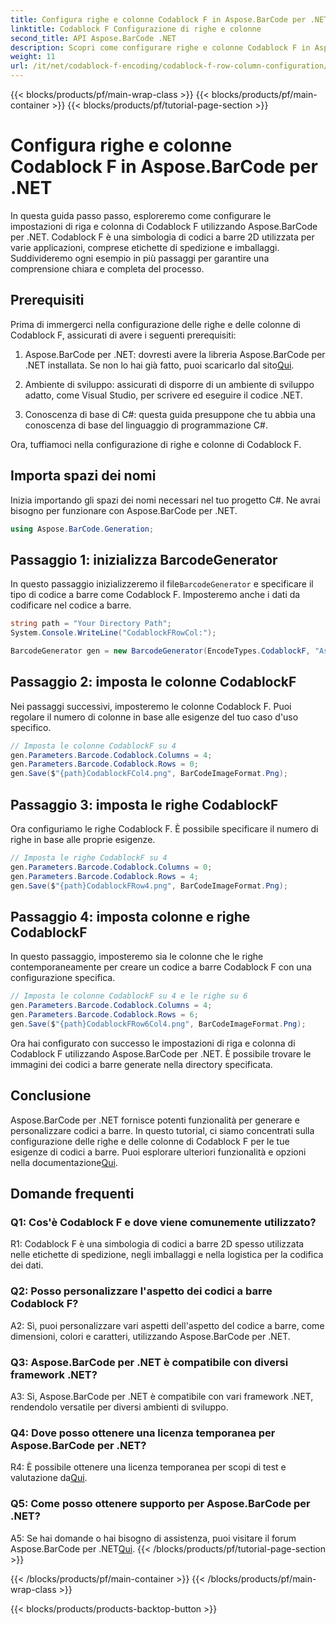 ```yaml
---
title: Configura righe e colonne Codablock F in Aspose.BarCode per .NET
linktitle: Codablock F Configurazione di righe e colonne
second_title: API Aspose.BarCode .NET
description: Scopri come configurare righe e colonne Codablock F in Aspose.BarCode per .NET. Crea codici a barre 2D personalizzati per varie applicazioni.
weight: 11
url: /it/net/codablock-f-encoding/codablock-f-row-column-configuration/
---
```


{{< blocks/products/pf/main-wrap-class >}}
{{< blocks/products/pf/main-container >}}
{{< blocks/products/pf/tutorial-page-section >}}

# Configura righe e colonne Codablock F in Aspose.BarCode per .NET

In questa guida passo passo, esploreremo come configurare le impostazioni di riga e colonna di Codablock F utilizzando Aspose.BarCode per .NET. Codablock F è una simbologia di codici a barre 2D utilizzata per varie applicazioni, comprese etichette di spedizione e imballaggi. Suddivideremo ogni esempio in più passaggi per garantire una comprensione chiara e completa del processo.

## Prerequisiti

Prima di immergerci nella configurazione delle righe e delle colonne di Codablock F, assicurati di avere i seguenti prerequisiti:

1.  Aspose.BarCode per .NET: dovresti avere la libreria Aspose.BarCode per .NET installata. Se non lo hai già fatto, puoi scaricarlo dal sito[Qui](https://releases.aspose.com/barcode/net/).

2. Ambiente di sviluppo: assicurati di disporre di un ambiente di sviluppo adatto, come Visual Studio, per scrivere ed eseguire il codice .NET.

3. Conoscenza di base di C#: questa guida presuppone che tu abbia una conoscenza di base del linguaggio di programmazione C#.

Ora, tuffiamoci nella configurazione di righe e colonne di Codablock F.

## Importa spazi dei nomi

Inizia importando gli spazi dei nomi necessari nel tuo progetto C#. Ne avrai bisogno per funzionare con Aspose.BarCode per .NET.

```csharp
using Aspose.BarCode.Generation;
```

## Passaggio 1: inizializza BarcodeGenerator

 In questo passaggio inizializzeremo il file`BarcodeGenerator` e specificare il tipo di codice a barre come Codablock F. Imposteremo anche i dati da codificare nel codice a barre.

```csharp
string path = "Your Directory Path";
System.Console.WriteLine("CodablockFRowCol:");

BarcodeGenerator gen = new BarcodeGenerator(EncodeTypes.CodablockF, "Aspose.Barcode");
```

## Passaggio 2: imposta le colonne CodablockF

Nei passaggi successivi, imposteremo le colonne Codablock F. Puoi regolare il numero di colonne in base alle esigenze del tuo caso d'uso specifico.

```csharp
// Imposta le colonne CodablockF su 4
gen.Parameters.Barcode.Codablock.Columns = 4;
gen.Parameters.Barcode.Codablock.Rows = 0;
gen.Save($"{path}CodablockFCol4.png", BarCodeImageFormat.Png);
```

## Passaggio 3: imposta le righe CodablockF

Ora configuriamo le righe Codablock F. È possibile specificare il numero di righe in base alle proprie esigenze.

```csharp
// Imposta le righe CodablockF su 4
gen.Parameters.Barcode.Codablock.Columns = 0;
gen.Parameters.Barcode.Codablock.Rows = 4;
gen.Save($"{path}CodablockFRow4.png", BarCodeImageFormat.Png);
```

## Passaggio 4: imposta colonne e righe CodablockF

In questo passaggio, imposteremo sia le colonne che le righe contemporaneamente per creare un codice a barre Codablock F con una configurazione specifica.

```csharp
// Imposta le colonne CodablockF su 4 e le righe su 6
gen.Parameters.Barcode.Codablock.Columns = 4;
gen.Parameters.Barcode.Codablock.Rows = 6;
gen.Save($"{path}CodablockFRow6Col4.png", BarCodeImageFormat.Png);
```

Ora hai configurato con successo le impostazioni di riga e colonna di Codablock F utilizzando Aspose.BarCode per .NET. È possibile trovare le immagini dei codici a barre generate nella directory specificata.

## Conclusione

 Aspose.BarCode per .NET fornisce potenti funzionalità per generare e personalizzare codici a barre. In questo tutorial, ci siamo concentrati sulla configurazione delle righe e delle colonne di Codablock F per le tue esigenze di codici a barre. Puoi esplorare ulteriori funzionalità e opzioni nella documentazione[Qui](https://reference.aspose.com/barcode/net/).

## Domande frequenti

### Q1: Cos'è Codablock F e dove viene comunemente utilizzato?

R1: Codablock F è una simbologia di codici a barre 2D spesso utilizzata nelle etichette di spedizione, negli imballaggi e nella logistica per la codifica dei dati.

### Q2: Posso personalizzare l'aspetto dei codici a barre Codablock F?

A2: Sì, puoi personalizzare vari aspetti dell'aspetto del codice a barre, come dimensioni, colori e caratteri, utilizzando Aspose.BarCode per .NET.

### Q3: Aspose.BarCode per .NET è compatibile con diversi framework .NET?

A3: Sì, Aspose.BarCode per .NET è compatibile con vari framework .NET, rendendolo versatile per diversi ambienti di sviluppo.

### Q4: Dove posso ottenere una licenza temporanea per Aspose.BarCode per .NET?

 R4: È possibile ottenere una licenza temporanea per scopi di test e valutazione da[Qui](https://purchase.aspose.com/temporary-license/).

### Q5: Come posso ottenere supporto per Aspose.BarCode per .NET?

 A5: Se hai domande o hai bisogno di assistenza, puoi visitare il forum Aspose.BarCode per .NET[Qui](https://forum.aspose.com/c/barcode/13).
{{< /blocks/products/pf/tutorial-page-section >}}

{{< /blocks/products/pf/main-container >}}
{{< /blocks/products/pf/main-wrap-class >}}

{{< blocks/products/products-backtop-button >}}
